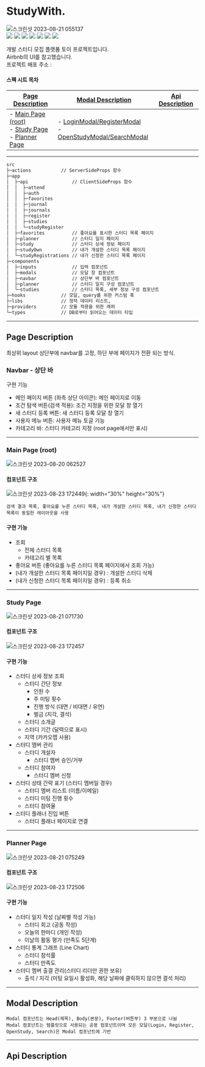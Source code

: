 # StudyWith.

![스크린샷 2023-08-21 055137](https://github.com/JaeSeong17/web-portfolio/assets/37216958/4adb153f-8bf5-4147-9421-b932cb12ee0f)
<br />
<img src="https://img.shields.io/badge/nextdotjs-000000?style=for-the-badge&logo=nextdotjs&logoColor=white">
<img src="https://img.shields.io/badge/typescript-3178C6?style=for-the-badge&logo=typescript&logoColor=white">
<img src="https://img.shields.io/badge/reactquery-FF4154?style=for-the-badge&logo=reactquery&logoColor=white">
<img src="https://img.shields.io/badge/reacthookform-EC5990?style=for-the-badge&logo=reacthookform&logoColor=white">
<img src="https://img.shields.io/badge/tailwindcss-06B6D4?style=for-the-badge&logo=tailwind&logoColor=white">
<img src="https://img.shields.io/badge/prisma-2D3748?style=for-the-badge&logo=prisma&logoColor=white">
<img src="https://img.shields.io/badge/mongodb-47A248?style=for-the-badge&logo=mongodb&logoColor=white">
<br/>

개발 스터디 모집 플랫폼 토이 프로젝트입니다.<br/>
Airbnb의 UI를 참고했습니다. <br/>
프로젝트 배포 주소 : <br/>

#### 스펙 시트 목차

| [Page Description](#page-description)                                                                         | [Modal Description](#modal-description)                               | [Api Description](#api-description) |
| ------------------------------------------------------------------------------------------------------------- | --------------------------------------------------------------------- | ----------------------------------- |
| - [Main Page (root)](#main-page-root) <br/> - [Study Page](#study-page) <br/> - [Planner Page](#planner-page) | - [LoginModal/RegisterModal]() <br/> - [OpenStudyModal/SearchModal]() |

---

```bash
src
├─actions           // ServerSideProps 함수
├─app
│  ├─api                // ClientSideProps 함수
│  │  ├─attend
│  │  ├─auth
│  │  ├─favorites
│  │  ├─journal
│  │  ├─journals
│  │  ├─register
│  │  ├─studies
│  │  └─studyRegister
│  ├─favorites          // 좋아요를 표시한 스터디 목록 페이지
│  ├─planner            // 스터디 일지 페이지
│  ├─study              // 스터디 상세 정보 페이지
│  ├─studyOwn           // 내가 개설한 스터디 목록 페이지
│  └─studyRegistrations // 내가 신청한 스터디 목록 페이지
├─components
│  ├─inputs             // 입력 컴포넌트
│  ├─modals             // 모달 창 컴포넌트
│  ├─navbar             // 상단부 바 컴포넌트
│  ├─planner            // 스터디 일지 구성 컴포넌트
│  └─studies            // 스터디 목록, 세부 정보 구성 컴포넌트
├─hooks             // 모달, query를 위한 커스텀 훅
├─libs              // 정적 데이터 리스트,
├─providers         // 모듈 적용을 위한 래퍼
└─types             // DB로부터 읽어오는 데이터 타입
```

---

## Page Description

최상위 layout 상단부에 navbar를 고정, 하단 부에 페이지가 전환 되는 방식.

### Navbar - 상단 바

구현 기능

- 메인 페이지 버튼 (좌측 상단 아이콘): 메인 페이지로 이동
- 조건 탐색 버튼(검색 적용): 조건 지정을 위한 모달 창 열기
- 새 스터디 등록 버튼: 새 스터디 등록 모달 창 열기
- 사용자 메뉴 버튼: 사용자 메뉴 토글 기능
- 카테고리 바: 스터디 카테고리 지정 (root page에서만 표시)

---

### Main Page (root)

![스크린샷 2023-08-20 062527](https://github.com/JaeSeong17/web-portfolio/assets/37216958/10b03c2f-44a5-4ad4-9e69-2492cc8c57da)

#### 컴포넌트 구조

![스크린샷 2023-08-23 172449](https://github.com/JaeSeong17/web-portfolio/assets/37216958/6a6d93b8-55cd-4645-a413-3147e8eeb931){: width="30%" height="30%"}

```
검색 결과 목록, 좋아요를 누른 스터디 목록, 내가 개설한 스터디 목록, 내가 신청한 스터디 목록이 동일한 레이아웃을 사용
```

#### 구현 기능

- 조회
  - 전체 스터디 목록
  - 카테고리 별 목록
- 좋아요 버튼 (좋아요를 누른 스터디 목록 페이지에서 조회 가능)
- (내가 개설한 스터디 목록 페이지일 경우) : 개설한 스터디 삭제
- (내가 신청한 스터디 목록 페이지일 경우) : 등록 취소

---

### Study Page

![스크린샷 2023-08-21 071730](https://github.com/JaeSeong17/web-portfolio/assets/37216958/c1b59ac8-c3d0-45c1-8e4b-e2ec61f2a85f)

#### 컴포넌트 구조

![스크린샷 2023-08-23 172457](https://github.com/JaeSeong17/web-portfolio/assets/37216958/c870d390-3ad7-4e0d-a866-bba9205d156b)

#### 구현 기능

- 스터디 상세 정보 조회
  - 스터디 간단 정보
    - 인원 수
    - 주 미팅 횟수
    - 진행 방식 (대면 / 비대면 / 유연)
    - 벌금 (지각, 결석)
  - 스터디 소개글
  - 스터디 기간 (달력으로 표시)
  - 지역 (카카오맵 사용)
- 스터디 멤버 관리
  - 스터디 개설자
    - 스터디 멤버 승인/거부
  - 스터디 참여자
    - 스터디 멤버 신청
- 스터디 상태 간략 표기 (스터디 멤버일 경우)
  - 스터디 멤버 리스트 (이름/이메일)
  - 스터디 미팅 진행 횟수
  - 스터디 참여율
- 스터디 플래너 진입 버튼
  - 스터디 플래너 페이지로 연결

---

### Planner Page

![스크린샷 2023-08-21 075249](https://github.com/JaeSeong17/web-portfolio/assets/37216958/f3676c46-7ba9-49c6-82ce-dd2b34910980)

#### 컴포넌트 구조

![스크린샷 2023-08-23 172506](https://github.com/JaeSeong17/web-portfolio/assets/37216958/17b02a22-f96f-4871-98c5-bbcf1dcdf773)

#### 구현 기능

- 스터디 일지 작성 (날짜별 작성 가능)
  - 스터디 회고 (공동 작성)
  - 오늘의 한마디 (개인 작성)
  - 이날의 활동 평가 (만족도 5단계)
- 스터디 통계 그래프 (Line Chart)
  - 스터디 참석률
  - 스터디 만족도
- 스터디 멤버 출결 관리(스터디 리더만 권한 보유)
  - 출석 / 지각 (미팅 요일시 활성화, 해당 날짜에 클릭하지 않으면 결석 처리)

---

## Modal Description

```wrap
Modal 컴포넌트는 Head(제목), Body(본문), Footer(버튼부) 3 부분으로 나뉨
Modal 컴포넌트는 템플릿으로 사용되는 공용 컴포넌트이며 모든 모달(Login, Register, OpenStudy, Search)은 Modal 컴포넌트에 기반
```

---

## Api Description

